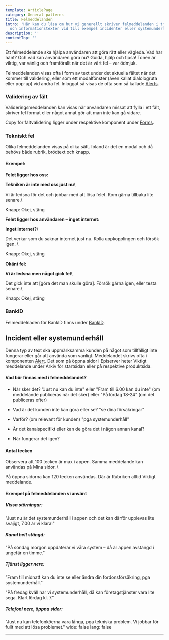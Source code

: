 ```yaml
---
template: ArticlePage
category: General patterns
title: Felmeddelanden
intro: 'Här kan du läsa om hur vi generellt skriver felmeddelanden i tjänster
  och informationstexter vid till exempel incidenter eller systemunderhåll. '
description: ''
contentTop: ''
---
```


Ett felmeddelande ska hjälpa användaren att göra rätt eller vägleda. Vad har
hänt? Och vad kan användaren göra nu? Guida, hjälp och tipsa! Tonen är viktig,
var vänlig och framförallt när det är vårt fel – var ödmjuk.

Felmeddelanden visas ofta i form av text under det aktuella fältet när det kommer till validering, eller som ett modalfönster (även kallat dialologruta eller pop-up) vid andra fel. Inloggat så visas de ofta som så kallade [Alerts](https://lfds.netlify.app/components/web/system-display/alert?copy).

### Validering av fält

Valideringsmeddelanden kan visas när användaren missat att fylla i ett fält, skriver fel format eller något annat gör att man inte kan gå vidare.

Copy för fältvalidering ligger under respektive komponent under [Forms](https://lfds.netlify.app/components/web/forms).

### Tekniskt fel

Olika felmeddelanden visas på olika sätt. Ibland är det en modal och då behövs både rubrik, brödtext och knapp.

#### **Exempel:**

**Felet ligger hos oss:**

**Tekniken är inte med oss just nu**\

Vi är ledsna för det och jobbar med att lösa felet. Kom gärna tillbaka lite senare.\

Knapp: Okej, stäng

**Felet ligger hos användaren – inget internet:**

**Inget internet?**\

Det verkar som du saknar internet just nu. Kolla uppkopplingen och försök igen. \

Knapp: Okej, stäng

**Okänt fel:**

**Vi är ledsna men något gick fel**\

Det gick inte att \[göra det man skulle göra]. Försök gärna igen, eller testa senare.\

Knapp: Okej, stäng

### BankID

Felmeddelnaden för BankID finns under [BankID](https://lfds.netlify.app/patterns/general-patterns/bank-id).

## Incident eller systemunderhåll

Denna typ av text ska uppmärksamma kunden på något som tillfälligt inte fungerar eller går att använda som vanligt. Meddelandet skrivs ofta i komponenten [Alert](https://lfds.netlify.app/components/web/system-display/alert). Det som på öppna sidor i Episerver heter Viktigt meddelande under Arkiv för startsidan eller på respektive produktsida.

#### Vad bör finnas med i felmeddelandet?

- När sker det? "Just nu kan du inte" eller "Fram till 6.00 kan du inte" (om meddelande publiceras när det sker) eller "På lördag 18-24" (om det publiceras efter)

- Vad är det kunden inte kan göra eller se? "se dina försäkringar"

- Varför? (om relevant för kunden) "pga systemunderhåll"

- Är det kanalspecifikt eller kan de göra det i någon annan kanal?

- När fungerar det igen?

#### Antal tecken

Observera att 100 tecken är max i appen. Samma meddelande kan användas på Mina sidor. \

På öppna sidorna kan 120 tecken användas. Där är Rubriken alltid Viktigt meddelande.

#### Exempel på felmeddelanden vi använt

##### Vissa störningar:

"Just nu är det systemunderhåll i appen och det kan därför upplevas lite svajigt, 7.00 är vi klara!"

##### Kanal helt stängd:

"På söndag morgon uppdaterar vi våra system – då är appen avstängd i ungefär en timme."

##### Tjänst ligger nere:

”Fram till midnatt kan du inte se eller ändra din fordonsförsäkring, pga systemunderhåll.”

"På fredag kväll har vi systemunderhåll, då kan företagstjänster vara lite sega. Klart lördag kl. 7."

##### Telefoni nere, öppna sidor:

"Just nu kan telefonköerna vara långa, pga tekniska problem. Vi jobbar för fullt med att lösa problemet."
wide: false
lang: false

---
